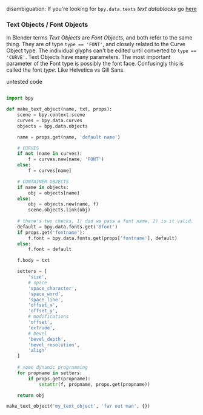 disambiguation: If you're looking for `bpy.data.texts` _text datablocks_ go [here](bpy_data_texts)

### Text Objects / Font Objects

In Blender terms _Text Objects_ are _Font Objects_, and both refer to the same thing. They are of type `type == 'FONT'`, and closely related to the Curve Object type. The individual glyphs can't be edited until converted to `type == 'CURVE'`. Text Objects have many parameters. The most important parameter of the Font type is possibly the font face. Confusingly this is called the font _type_. Like Helvetica vs Gill Sans.

untested code
```python

import bpy

def make_text_object(name, txt, props):
    scene = bpy.context.scene
    curves = bpy.data.curves
    objects = bpy.data.objects

    name = props.get(name, 'default name')

    # CURVES
    if not (name in curves):
        f = curves.new(name, 'FONT')
    else:
        f = curves[name]

    # CONTAINER OBJECTS
    if name in objects:
        obj = objects[name]
    else:
        obj = objects.new(name, f)
        scene.objects.link(obj)
    
    # there's two checks, 1) did we pass a font name, 2) is it valid.
    default = bpy.data.fonts.get('Bfont')
    if props.get('fontname'):
        f.font = bpy.data.fonts.get(props['fontname'], default)
    else:
        f.font = default

    f.body = txt

    setters = [
        'size',
        # space
        'space_character',
        'space_word',
        'space_line',
        'offset_x',
        'offset_y',
        # modifications
        'offset',
        'extrude',
        # bevel
        'bevel_depth',
        'bevel_resolution',
        'align'
    ]
    
    # some dynamic programming
    for propname in setters:
        if props.get(propname):
            setattr(f, propname, props.get(propname))

    return obj

make_text_object('my_text_object', 'far out man', {})
```
